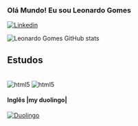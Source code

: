### Olá Mundo! Eu sou Leonardo Gomes


[![Linkedin](https://img.shields.io/badge/LinkedIn-0077B5?style=for-the-badge&logo=linkedin&logoColor=white)](https://www.linkedin.com/in/leonardo-gomes-52550b174/)

![Leonardo Gomes GitHub stats](https://github-readme-stats.vercel.app/api?username=Leeogmz&show_icons=true&theme=radical)

## Estudos

<div style="display: inline_block"><br/>
  <img align="center" alt="html5" src="https://img.shields.io/badge/Java-ED8B00?style=for-the-badge&logo=java&logoColor=white" />
  <img align="center" alt="html5" src="https://img.shields.io/badge/Microsoft_Excel-217346?style=for-the-badge&logo=microsoft-excel&logoColor=white" />

</div>

#### Inglês |my duolingo|

[![Duolingo](https://img.shields.io/badge/Duolingo-58CC02?style=for-the-badge&logo=Duolingo&logoColor=white)](https://www.duolingo.com/profile/Leeo.gmz)
